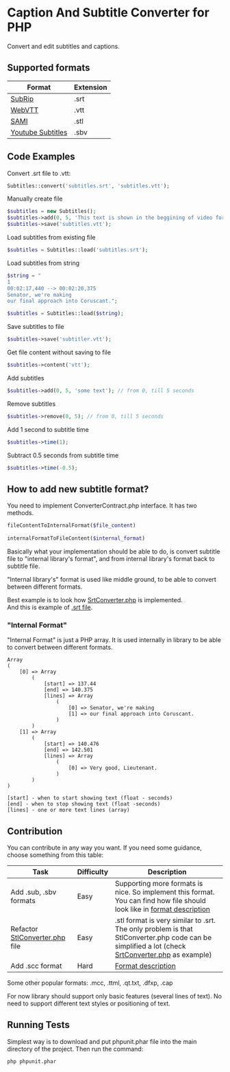 # Caption And Subtitle Converter for PHP

Convert and edit subtitles and captions.

## Supported formats

| Format | Extension |
| --- | --- |
| [SubRip](https://en.wikipedia.org/wiki/SubRip#SubRip_text_file_format) | .srt |
| [WebVTT](https://en.wikipedia.org/wiki/WebVTT) | .vtt |
| [SAMI](https://documentation.apple.com/en/dvdstudiopro/usermanual/index.html#chapter=19%26section=13%26tasks=true) | .stl |
| [Youtube Subtitles](https://webdev-il.blogspot.lt/2010/01/sbv-file-format-for-youtube-subtitles.html) | .sbv |

## Code Examples
Convert .srt file to .vtt:
```php
Subtitles::convert('subtitles.srt', 'subtitles.vtt');
```

Manually create file
```php
$subtitles = new Subtitles();
$subtitles->add(0, 5, 'This text is shown in the beggining of video for 5 seconds');
$subtitles->save('subtitles.vtt');
```

Load subtitles from existing file
```php
$subtitles = Subtitles::load('subtitles.srt');
```

Load subtitles from string
```php
$string = "
1
00:02:17,440 --> 00:02:20,375
Senator, we're making
our final approach into Coruscant.";  

$subtitles = Subtitles::load($string);
```

Save subtitles to file
```php
$subtitles->save('subtitler.vtt');
```

Get file content without saving to file
```php
$subtitles->content('vtt');
```

Add subtitles
```php
$subtitles->add(0, 5, 'some text'); // from 0, till 5 seconds
````

Remove subtitles
```php
$subtitles->remove(0, 5); // from 0, till 5 seconds
```

Add 1 second to subtitle time
```php
$subtitles->time(1);
```

Subtract 0.5 seconds from subtitle time
```php
$subtitles->time(-0.5);
```

## How to add new subtitle format?

You need to implement ConverterContract.php interface. It has two methods.
```php
fileContentToInternalFormat($file_content)  
  
internalFormatToFileContent($internal_format)
```

Basically what your implementation should be able to do, is convert subtitle file to "internal library's format", and from internal library's format back to subtitle file.

"Internal library's" format is used like middle ground, to be able to convert between different formats.

Best example is to look how [SrtConverter.php](https://github.com/mantas783/subtitle-converter/blob/master/src/code/Converters/SrtConverter.php) is implemented.  
And this is example of [.srt file](https://github.com/mantas783/subtitle-converter/blob/master/tests/files/srt.srt).

### "Internal Format" 

"Internal Format" is just a PHP array. It is used internally in library to be able to convert between different formats.

```
Array
(
    [0] => Array
        (
            [start] => 137.44
            [end] => 140.375
            [lines] => Array
                (
                    [0] => Senator, we're making
                    [1] => our final approach into Coruscant.
                )
        )
    [1] => Array
        (
            [start] => 140.476
            [end] => 142.501
            [lines] => Array
                (
                    [0] => Very good, Lieutenant.
                )
        )
)
```
```
[start] - when to start showing text (float - seconds)
[end] - when to stop showing text (float -seconds)
[lines] - one or more text lines (array)
```

## Contribution

You can contribute in any way you want. If you need some guidance, choose something from this table:

| Task | Difficulty | Description |
| --- | --- | --- |
| Add .sub, .sbv formats | Easy | Supporting more formats is nice. So implement this format. You can find how file should look like in [format description](https://en.wikipedia.org/wiki/SubViewer) |
| Refactor [StlConverter.php](https://github.com/mantas783/subtitle-converter/blob/master/src/code/Converters/StlConverter.php) file | Easy | .stl format is very similar to .srt. The only problem is that StlConverter.php code can be simplified a lot (check [SrtConverter.php](https://github.com/mantas783/subtitle-converter/blob/master/src/code/Converters/SrtConverter.php) as example) |
| Add .scc format | Hard | [Format description](https://en.wikipedia.org/wiki/EIA-608) |

Some other popular formats: .mcc, .ttml, .qt.txt, .dfxp, .cap 

For now library should support only basic features (several lines of text). No need to support different text styles or positioning of text.

## Running Tests

Simplest way is to download and put phpunit.phar file into the main directory of the project. Then run the command:

```
php phpunit.phar
```